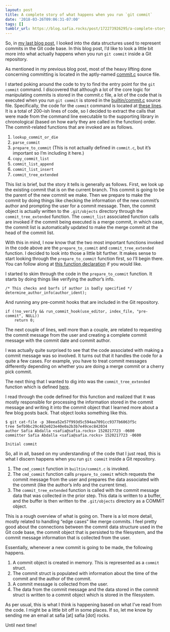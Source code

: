 ```yaml
---
layout: post
title: A complete story of what happens when you run `git commit`
date: '2018-03-26T09:06:31-07:00'
tags: []
tumblr_url: https://blog.safia.rocks/post/172273926295/a-complete-story-of-what-happens-when-you-run-git
---
```

So, in [my last blog post](https://blog.safia.rocks/2018-03-23-learning-more-about-how-commits-are-represented-in/), I looked into the data structures used to represent commits in the Git code base. In this blog post, I’d like to look a little bit more into what actually happens when you run `git commit` inside a Git repository.

As mentioned in my previous blog post, most of the heavy lifting done concerning committing is located in the aptly-named [commit.c](https://github.com/git/git/blob/90bbd502d54fe920356fa9278055dc9c9bfe9a56/commit.c) source file.

I started poking around the code to try to find the entry point for the `git commit` command. I discovered that although a lot of the core logic for manipulating commits is stored in the commit.c file, a lot of the code that is executed when you run `git commit` is stored in the [builtin/commit.c](https://github.com/git/git/blob/90bbd502d54fe920356fa9278055dc9c9bfe9a56/builtin/commit.c) source file. Specifically, the code for the `commit` command is located at [these lines](https://github.com/git/git/blob/90bbd502d54fe920356fa9278055dc9c9bfe9a56/builtin/commit.c#L1404-L1632). It is a total of 200-ish lines of code, so I decided to extract the calls that were made from the command line executable to the supporting library in chronological (based on how early they are called in the function) order. The commit-related functions that are invoked are as follows.

1. `lookup_commit_or_die`
2. `parse_commit`
3. `prepare_to_commit` (This is not actually defined in `commit.c`, but it’s important so I’m including it here.)
4. `copy_commit_list`
5. `commit_list_append`
6. `commit_list_insert`
7. `commit_tree_extended`

This list is brief, but the story it tells is generally as follows. First, we look up the existing commit that is on the current branch. This commit is going to be the parent of the new commit we make. Then we prepare to make the commit by doing things like checking the information of the new commit’s author and prompting the user for a commit message. Then, the commit object is actually written to the `.git/objects` directory through the `commit_tree_extended` function. The `commit_list` associated function calls are invoked if the commit being executed is a merge commit, in which case, the commit list is automatically updated to make the merge commit at the head of the commit list.

With this in mind, I now know that the two most important functions invoked in the code above are the `prepare_to_commit` and `commit_tree_extended` function. I decided to look into those a little bit further. It makes sense to start looking through the `prepare_to_commit` function first, so I’ll begin there. You can follow along at [this function declaration](https://github.com/git/git/blob/90bbd502d54fe920356fa9278055dc9c9bfe9a56/builtin/commit.c#L627) if you would like.

I started to skim through the code in the `prepare_to_commit` function. It starts by doing things like verifying the author’s info.

    /* This checks and barfs if author is badly specified */
    determine_author_info(author_ident);

And running any pre-commit hooks that are included in the Git repository.

    if (!no_verify && run_commit_hook(use_editor, index_file, "pre-commit", NULL))
        return 0;

The next couple of lines, well more than a couple, are related to requesting the commit message from the user and creating a complete commit message with the commit date and commit author.

I was actually quite surprised to see that the code associated with making a commit message was so involved. It turns out that it handles the code for a quite a few cases. For example, you have to treat commit messages differently depending on whether you are doing a merge commit or a cherry pick commit.

The next thing that I wanted to dig into was the `commit_tree_extended` function which is defined [here](https://github.com/git/git/blob/90bbd502d54fe920356fa9278055dc9c9bfe9a56/commit.c#L1510).

I read through the code defined for this function and realized that it was mostly responsible for processing the information stored in the commit message and writing it into the commit object that I learned more about a few blog posts back. That object looks something like this.

    $ git cat-file -p 38eea52e57f993d5c594aa7091cc9377b6063f5c
    tree 5efb9bc29c482e023e40e0a2b3b7e49cec842034
    author Safia Abdalla <safia@safia.rocks> 1520217723 -0600
    committer Safia Abdalla <safia@safia.rocks> 1520217723 -0600
    
    Initial commit

So, all in all, based on my understanding of the code that I just read, this is what I discern happens when you run `git commit` inside a Git repository.

1. The `cmd_commit` function in `builtin/commit.c` is invoked.
2. The `cmd_commit` function calls `prepare_to_commit` which requests the commit message from the user and prepares the data associated with the commit (like the author’s info and the current time).
3. The `commit_tree_extended` function is called with the commit message data that was collected in the prior step. This data is written to a buffer, and the buffer is then written to the `.git/objects` directory as a COMMIT object.

This is a rough overview of what is going on. There is a lot more detail, mostly related to handling “edge cases” like merge commits. I feel pretty good about the connections between the commit data structure used in the Git code base, the commit object that is persisted to the filesystem, and the commit message information that is collected from the user.

Essentially, whenever a new commit is going to be made, the following happens.

1. A commit object is created in memory. This is represented as a `commit` struct.
2. The commit struct is populated with information about the time of the commit and the author of the commit.
3. A commit message is collected from the user.
4. The data from the commit message and the data stored in the commit struct is written to a commit object which is stored in the filesystem.

As per usual, this is what I think is happening based on what I’ve read from the code. I might be a little bit off in some places. If so, let me know by sending me an email at safia [at] safia [dot] rocks.

Until next time!

